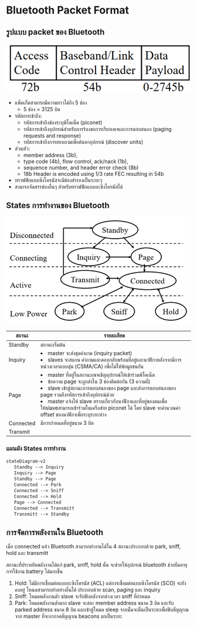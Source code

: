 # Bluetooth Packet Format
## รูปแบบ packet ของ Bluetooth

![alt text](./Pictures/image-1.png)

- แพ็คเก็ตสามารถมีความยาวได้ถึง 5 ช่อง 
  - 5 ช่อง = 3125 บิต
- รหัสการเข้าถึง: 
  - รหัสการเข้าถึงช่องระบุพิโคเน็ต (piconet)
  - รหัสการเข้าถึงอุปกรณ์สำหรับการร้องขอการเรียกเพจและการตอบสนอง (paging requests and response)
  - รหัสการเข้าถึงการสอบถามเพื่อค้นหาอุปกรณ์ (discover units)
- ส่วนหัว: 
  - member address (3b), 
  - type code (4b), flow control, ack/nack (1b), 
  - sequence number, and header error check (8b) 
  - 18b Header is encoded using 1/3 rate FEC resulting in 54b
- ทราฟฟิกแบบซิงโครนัสจะมีช่องสำรองเป็นระยะๆ
- สามารถจัดสรรช่องอื่นๆ สำหรับทราฟฟิกแบบอะซิงโครนัสได้

## States การทำงานของ Bluetooth

![alt text](./Pictures/image-2.png)

สถานะ | รายละเอียด
-|-
Standby| สถานะเริ่มต้น
Inquiry| <li> master จะส่งชุดคำถาม (inquiry packet) <li> slaves จะสแกน คำถามและตอบกลับพร้อมที่อยู่และนาฬิกาหลังจากมีการหน่วงเวลาแบบสุ่ม (CSMA/CA) เพื่อไม่ให้ข้อมูลชนกัน
Page| <li> master ที่อยู่ในสถานะเพจเชิญอุปกรณ์ให้เข้าร่วมพิโคเน็ต <li>ข้อความ page จะถูกส่งใน 3 ช่องติดต่อกัน (3 ความถี่) <li>slave เข้าสู่สถานะการตอบสนองของ page และส่งการตอบสนองของ page รวมถึงรหัสการเข้าถึงอุปกรณ์ด้วย <li>master แจ้งให้ slave ทราบเกี่ยวกับนาฬิกาและที่อยู่ของตนเพื่อให้slaveสามารถเข้าร่วมในเครือข่าย piconet ได้ โดย slave จะคำนวณค่า offset ของนาฬิกาเพื่อระบุระยะห่าง
Connected|  มีการกำหนดที่อยู่ขนาด  3 บิต
Transmit|

### แผนผัง States การทำงาน

```mermaid
stateDiagram-v2
   Standby --> Inquiry
   Inquiry --> Page
   Standby --> Page
   Connected --> Park
   Connected --> Sniff
   Connected --> Hold
   Page --> Connected
   Connected --> Transmitt
   Transmitt --> Standby
```

## การจัดการพลังงานใน Bluetooth

เมื่อ connected แล้ว Bluetooth สามารถทำงานได้ใน 4 สถานะประกอบด้วย park, sniff, hold และ transmitt

สถานะที่ประหยัดพลังงานได้แก่    park, sniff, hold นั้น จะช่วยให้อุปกรณ์  bluetooth ช่วยยืดอายุการใช้งาน battery ได้มากขึ้น 

1. Hold: ไม่มีการเชื่อมต่อแบบอะซิงโครนัส (ACL) แต่การเชื่อมต่อแบบซิงโครนัส (SCO) จะยังคงอยู่ โหนดสามารถทำอย่างอื่นได้ ประกอบด้วย scan, paging  และ inquiry
2. Sniff: โหมดพลังงานต่ำ slave จะรับฟังหลังจากช่วงเวลา sniff ที่กำหนด
3. Park: โหมดพลังงานต่ำมาก slave จะสละ member address ขนาด 3 บิต และรับ parked address ขนาด 8 บิต และเข้าสู่โหมด sleep จากนั้นจะตื่นเป็นระยะเพื่อฟังสัญญาณจาก master ที่จะอากาศสัญญาณ  beacons มาเป็นระยะ
